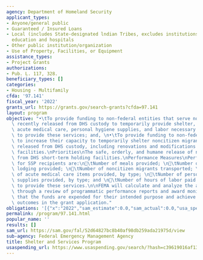 ```yaml
---
agency: Department of Homeland Security
applicant_types:
- Anyone/general public
- Guaranteed / Insured Loans
- Local (includes State-designated lndian Tribes, excludes institutions of higher
  education and hospitals
- Other public institution/organization
- Use of Property, Facilities, or Equipment
assistance_types:
- Project Grants
authorizations:
- Pub. L. 117, 328.
beneficiary_types: []
categories:
- Housing - Multifamily
cfda: '97.141'
fiscal_year: '2022'
grants_url: https://grants.gov/search-grants?cfda=97.141
layout: program
objective: "•\tTo provide funding to non-federal entities that serve noncitizen migrants\
  \ recently released from DHS custody to temporarily provide shelter, food, transportation,\
  \ acute medical care, personal hygiene supplies, and labor necessary to manage cases\
  \ to provide these services; and, \n•\tTo provide funding to non-federal entities\
  \ to increase their capacity to temporarily shelter noncitizen migrants recently\
  \ released from DHS custody, including renovations and modifications to existing\
  \ facilities.\nPriorities\nThe safe, orderly, and humane release of noncitizen migrants\
  \ from DHS short-term holding facilities.\nPerformance Measures\nPerformance measures\
  \ for SSP recipients are:\n\tNumber of meals provided; \n\tNumber of nights of\
  \ lodging provided; \n\tNumber of noncitizen migrants transported; \n\tNumber\
  \ of acute medical care items provided, by type; \n\tNumber of personal hygiene\
  \ supplies provided, by type; and \n\tNumber of hours of labor paid to manage cases\
  \ to provide these services.\n\nFEMA will calculate and analyze the above metrics\
  \ through a review of programmatic performance reports and award monitoring to ensure\
  \ that the funds are expended for their intended purpose and achieve the stated\
  \ outcomes in the grant application."
obligations: '[{"x":"2022","sam_estimate":0.0,"sam_actual":0.0,"usa_spending_actual":0.0},{"x":"2023","sam_estimate":363800000.0,"sam_actual":0.0,"usa_spending_actual":19563107.0},{"x":"2024","sam_estimate":8000000000.0,"sam_actual":0.0,"usa_spending_actual":40395224.0}]'
permalink: /program/97.141.html
popular_name: ''
results: []
sam_url: https://sam.gov/fal/52d64827bc8b40af98db259ada21975d/view
sub-agency: Federal Emergency Management Agency
title: Shelter and Services Program
usaspending_url: https://www.usaspending.gov/search/?hash=c39619016af1309383251252d87ab897
---
```

